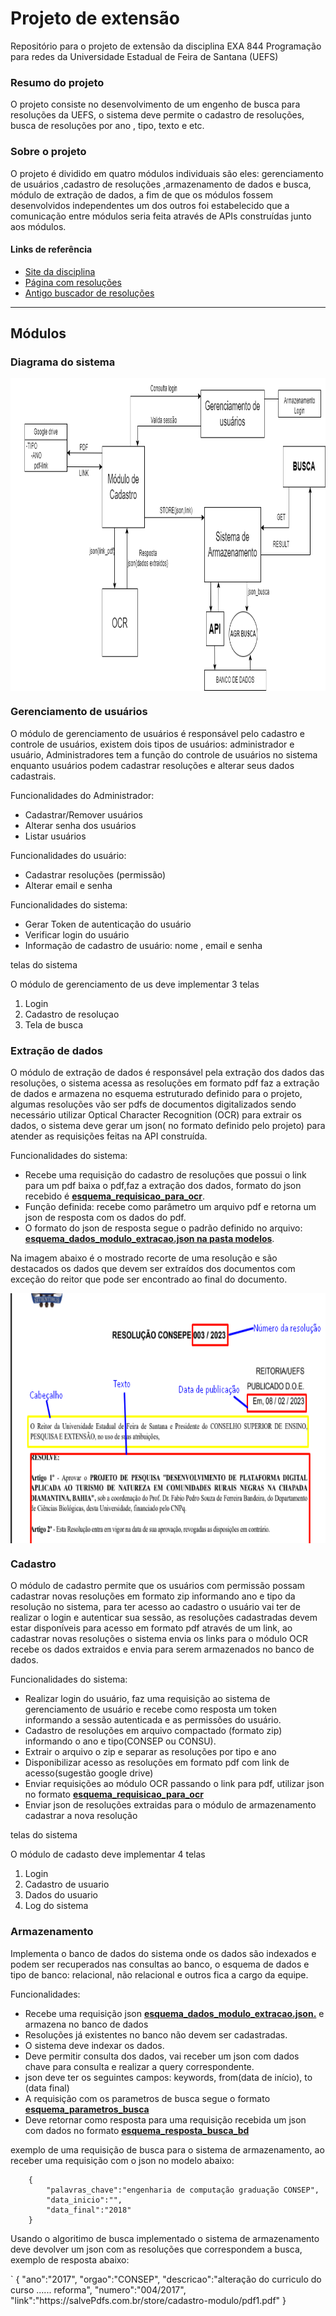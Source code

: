 <h1> Projeto de extensão </h1>
<p>Repositório para o projeto de extensão da disciplina EXA 844 Programação para redes da Universidade Estadual de Feira de Santana (UEFS)</p>

<h3>Resumo do projeto</h3>

<p>O projeto consiste no desenvolvimento de um engenho de busca para resoluções da UEFS, o sistema deve permite o cadastro de resoluções, busca de resoluções por ano , tipo, texto e etc.</p>
<h3>Sobre o projeto</h3>

<p>O projeto é dividido em quatro módulos individuais são eles: gerenciamento de usuários ,cadastro de resoluções ,armazenamento de dados e busca, módulo de extração de dados, a fim de que os módulos fossem desenvolvidos independentes um dos outros foi estabelecido que a comunicação entre módulos seria feita através de APIs construídas junto aos módulos.</p>

<h4>Links de referência</h4>

<ul>
<li> <a  target="_blank"href="https://sites.google.com/a/ecomp.uefs.br/joao/home/courses/exa844">Site da disciplina</li><a>
<li><a   href="https://www.uefs.br/modules/conteudo/conteudo.php?conteudo=146" target="_blank">Página com resoluções</a></li>
<li><a href="http://uefsresolve.ecompjr.com.br/" target="_blank">Antigo buscador de resoluções</a></li>
</ul>

<hr>

<h2>Módulos</h2>

<h3>Diagrama do sistema</h3>
<img src="imagens/diagrama.png" alt="diagrama de blocos do sistema" width="800" height="500" align="center">

<h3>Gerenciamento de usuários </h3>
<p>O módulo de gerenciamento de usuários é responsável pelo cadastro e controle de usuários, existem dois tipos de usuários: administrador e usuário, Administradores tem a função do controle de usuários no sistema enquanto usuários podem cadastrar resoluções e alterar seus dados cadastrais.</p>

<p>Funcionalidades do Administrador:</p>
<ul>
    <li>Cadastrar/Remover usuários</li>
    <li>Alterar senha dos usuários</li>
    <li>Listar usuários</li>
</ul>
<p>Funcionalidades do usuário:</p>
<ul>
    <li>Cadastrar resoluções (permissão)</li>
    <li>Alterar email e senha</li>
</ul>
<p>Funcionalidades do sistema:</p>
<ul>
    <li>Gerar Token de autenticação do usuário </li>
    <li>Verificar login do usuário </li>
    <li>Informação de cadastro de usuário: nome , email e senha</li>
</ul>
    <p>telas do sistema</p>
    <p>O módulo de gerenciamento de us deve implementar 3 telas</p>
    <ol>
        <li>Login</li>
        <li>Cadastro de resoluçao</li>
        <li>Tela de busca</li>
    </ol>
<h3>Extração de dados</h3>
<p>O módulo de extração de dados é responsável pela extração dos dados das resoluções, o sistema acessa as resoluções em formato pdf faz a extração de dados e armazena no esquema estruturado definido para o projeto, algumas resoluções vão ser pdfs de documentos digitalizados sendo necessário utilizar Optical Character Recognition (OCR) para extrair os dados, o sistema deve gerar um json( no formato definido pelo projeto) para atender as requisições feitas na API construída. </p>

<p>Funcionalidades do sistema:</p>
<ul>
    <li>Recebe uma requisição do cadastro de resoluções que possui o link para um pdf baixa o pdf,faz a extração dos dados, formato do json recebido é 
        <a href="https://github.com/ALrEcompUefs/Projeto-de-extensao-resolucoes/blob/main/modelos_json/esquema_requisicao_para_ocr.json">
            <strong>esquema_requisicao_para_ocr</strong></a>.</li>
    <li>Função definida: recebe como parâmetro um arquivo pdf e retorna um json de resposta com os dados do pdf.</li>
    <li>O formato do json de resposta segue o padrão definido no arquivo:
         <a href="https://github.com/ALrEcompUefs/Projeto-de-extensao-resolucoes/blob/main/modelos_json/esquema_dados_modulo_extracao.json">
            <strong>esquema_dados_modulo_extracao.json na pasta modelos</strong></a>.</li>
</ul>

<p>Na imagem abaixo é o mostrado recorte de uma resolução e são destacados os dados que devem ser extraídos dos documentos com exceção do reitor que pode ser encontrado ao final do documento.</p>

<img src="imagens/exemplo_resolucao_dgt.png" alt="imagem de uma Resolucao em fomrato pdf" width="600" height="400" align="center">
    
<h3>Cadastro</h3>
<p>O módulo de cadastro permite que os usuários com permissão possam cadastrar novas resoluções em formato zip informando ano e tipo da resolução no sistema, para ter acesso ao cadastro o usuário vai ter de realizar o login e autenticar sua sessão, as resoluções cadastradas devem estar disponíveis para acesso em formato pdf através de um link, ao cadastrar novas resoluções o sistema envia os links para o módulo OCR recebe os dados extraidos e envia para serem armazenados no banco de dados. </p>

<p>Funcionalidades do sistema:</p>

<ul>
    <li>Realizar login do usuário, faz uma requisição ao sistema de gerenciamento de usuário e recebe como resposta um token informando a sessão autenticada e as permissões do usuário.</li>
    <li>Cadastro de resoluções em arquivo compactado (formato zip) informando o ano e tipo(CONSEP ou CONSU).</li>
    <li>Extrair o arquivo o zip e separar as resoluções por tipo e ano</li>
    <li>Disponibilizar acesso as resoluções em formato pdf com link de acesso(sugestão google drive)</li>
    <li>Enviar requisições ao módulo OCR passando o link para pdf, utilizar json no formato 
         <a href="https://github.com/ALrEcompUefs/Projeto-de-extensao-resolucoes/blob/main/modelos_json/esquema_requisicao_para_ocr.json"><strong>esquema_requisicao_para_ocr</strong></a></li>
    <li>Enviar json de resoluções extraidas para o módulo de armazenamento cadastrar a nova resolução</li>
</ul>

<p>telas do sistema</p>
<p>O módulo de cadasto deve implementar 4 telas</p>
  <ol>
     <li>Login</li>
     <li>Cadastro de usuario</li>
     <li>Dados do usuario</li>
     <li>Log do sistema</li>
 </ol>
    
<h3>Armazenamento</h3>

<p>Implementa o banco de dados do sistema onde os dados são indexados e podem ser recuperados nas consultas ao banco, o esquema de dados e tipo de banco: relacional, não relacional e outros fica a cargo da equipe.</p>

<p>Funcionalidades:</p>

<ul>
    <li>Recebe uma requisição json  <a href="https://github.com/ALrEcompUefs/Projeto-de-extensao-resolucoes/blob/main/modelos_json/esquema_dados_modulo_extracao.json"><strong>esquema_dados_modulo_extracao.json.</strong></a>
     e armazena no banco de dados</li>
    <li>Resoluções  já existentes no banco não devem ser cadastradas.</li>
    <li>O sistema deve indexar os dados.</li>
    <li>Deve permitir consulta dos dados, vai receber um json com dados chave para consulta e realizar a query correspondente.</li>
    <li>json deve ter os seguintes campos: keywords, from(data de início), to (data final)</li>
    <li>A requisição com os parametros de busca segue o formato 
         <a href="https://github.com/ALrEcompUefs/Projeto-de-extensao-resolucoes/blob/main/modelos_json/esquema_resposta_busca_bd.json">
            <strong>esquema_parametros_busca</strong></a></li>
    <li>Deve retornar como resposta para uma requisição recebida um json com dados no formato  
        <a href="https://github.com/ALrEcompUefs/Projeto-de-extensao-resolucoes/blob/main/modelos_json/esquema_resposta_busca_bd.json"><strong>esquema_resposta_busca_bd</strong></a></li>
</ul>
<p>exemplo de uma requisição de busca para o sistema de armazenamento, ao receber uma requisição com o json no modelo abaixo:</p> 
    
        {
            "palavras_chave":"engenharia de computação graduação CONSEP",
            "data_inicio":"",
            "data_final":"2018"
        }

  <p>Usando o algoritimo de busca implementado o sistema de armazenamento deve devolver um json com as resoluções que correspondem a busca, exemplo de resposta abaixo:</p>
`
    {
        "ano":"2017",
        "orgao":"CONSEP",
        "descricao":"alteração do curriculo do curso ...... reforma",
        "numero":"004/2017",
        "link":"https://salvePdfs.com.br/store/cadastro-modulo/pdf1.pdf"
    }

